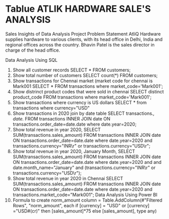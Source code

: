 # Tablue ATLIK HARDWARE SALE'S ANALYSIS
Sales Insights of Data Analysis Project
 Problem Statement
AtliQ Hardware supplies hardware to various clients, with its head office in Delhi, India and regional offices across the country. Bhavin Patel is the sales director in charge of the head office.



Data Analysis Using SQL
1.	Show all customer records
SELECT * FROM customers;
2.	Show total number of customers
SELECT count(*) FROM customers;
3.	Show transactions for Chennai market (market code for chennai is Mark001
SELECT * FROM transactions where market_code='Mark001';
4.	Show distrinct product codes that were sold in chennai
SELECT distinct product_code FROM transactions where market_code='Mark001';
5.	Show transactions where currency is US dollars
SELECT * from transactions where currency="USD"
6.	Show transactions in 2020 join by date table
SELECT transactions.*, date.* FROM transactions INNER JOIN date ON transactions.order_date=date.date where date.year=2020;
7.	Show total revenue in year 2020,
SELECT SUM(transactions.sales_amount) FROM transactions INNER JOIN date ON transactions.order_date=date.date where date.year=2020 and transactions.currency="INR\r" or transactions.currency="USD\r";
8.	Show total revenue in year 2020, January Month,
SELECT SUM(transactions.sales_amount) FROM transactions INNER JOIN date ON transactions.order_date=date.date where date.year=2020 and and date.month_name="January" and (transactions.currency="INR\r" or transactions.currency="USD\r");
9.	Show total revenue in year 2020 in Chennai
SELECT SUM(transactions.sales_amount) FROM transactions INNER JOIN date ON transactions.order_date=date.date where date.year=2020 and transactions.market_code="Mark001";
Data Analysis Using Power BI
1.	Formula to create norm_amount column
= Table.AddColumn(#"Filtered Rows", "norm_amount", each if [currency] = "USD" or [currency] ="USD#(cr)" then [sales_amount]*75 else [sales_amount], type any)


